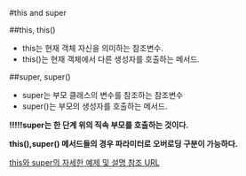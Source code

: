 #this and super

##this, this()

- this는 현재 객체 자신을 의미하는 참조변수.
- this()는 현재 객체에서 다른 생성자를 호출하는 메서드.

##super, super()

- super는 부모 클래스의 변수를 참조하는 참조변수
- super()는 부모의 생성자를 호출하는 메서드.

**!!!!!super는 한 단계 위의 직속 부모를 호출하는 것이다.**

**this(),super() 메서드들의 경우 파라미터로 오버로딩 구분이 가능하다.**

[this와 super의 자세한 예제 및 설명 참조 URL](http://najuung.tistory.com/1)



